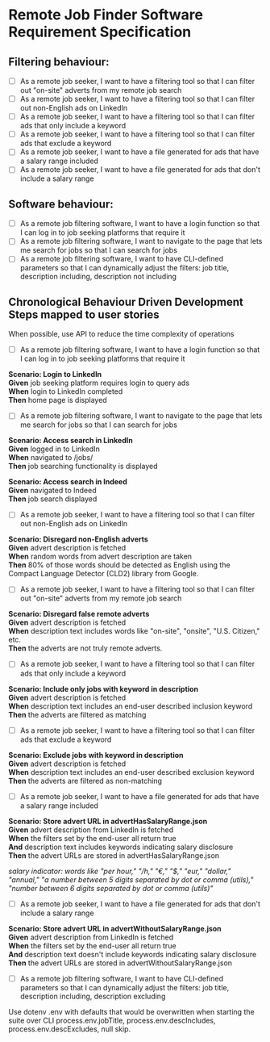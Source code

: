 # Remote Job Finder Software Requirement Specification

## Filtering behaviour:
- [ ] As a remote job seeker, I want to have a filtering tool so that I can filter out "on-site" adverts from my remote job search
- [ ] As a remote job seeker, I want to have a filtering tool so that I can filter out non-English ads on LinkedIn
- [ ] As a remote job seeker, I want to have a filtering tool so that I can filter ads that only include a keyword
- [ ] As a remote job seeker, I want to have a filtering tool so that I can filter ads that exclude a keyword
- [ ] As a remote job seeker, I want to have a file generated for ads that have a salary range included
- [ ] As a remote job seeker, I want to have a file generated for ads that don't include a salary range

## Software behaviour:
- [ ] As a remote job filtering software, I want to have a login function so that I can log in to job seeking platforms that require it
- [ ] As a remote job filtering software, I want to navigate to the page that lets me search for jobs so that I can search for jobs
- [ ] As a remote job filtering software, I want to have CLI-defined parameters so that I can dynamically adjust the filters: job title, description including, description not including

## Chronological Behaviour Driven Development Steps mapped to user stories  
When possible, use API to reduce the time complexity of operations

  
- [ ] As a remote job filtering software, I want to have a login function so that I can log in to job seeking platforms that require it  

**Scenario: Login to LinkedIn**  
  **Given** job seeking platform requires login to query ads  
  **When** login to LinkedIn completed  
  **Then** home page is displayed  

  
- [ ] As a remote job filtering software, I want to navigate to the page that lets me search for jobs so that I can search for jobs  

**Scenario: Access search in LinkedIn**  
  **Given** logged in to LinkedIn  
  **When** navigated to /jobs/  
  **Then** job searching functionality is displayed  

**Scenario: Access search in Indeed**  
  **Given** navigated to Indeed  
  **Then** job search displayed  

  
- [ ] As a remote job seeker, I want to have a filtering tool so that I can filter out non-English ads on LinkedIn  

**Scenario: Disregard non-English adverts**  
  **Given** advert description is fetched  
  **When** random words from advert description are taken  
  **Then** 80% of those words should be detected as English using the Compact Language Detector (CLD2) library from Google.  

  
- [ ] As a remote job seeker, I want to have a filtering tool so that I can filter out "on-site" adverts from my remote job search  

**Scenario: Disregard false remote adverts**  
  **Given** advert description is fetched  
  **When** description text includes words like "on-site", "onsite", "U.S. Citizen," etc.  
  **Then** the adverts are not truly remote adverts.  

  
- [ ] As a remote job seeker, I want to have a filtering tool so that I can filter ads that only include a keyword  

**Scenario: Include only jobs with keyword in description**  
  **Given** advert description is fetched  
  **When** description text includes an end-user described inclusion keyword  
  **Then** the adverts are filtered as matching  

  
- [ ] As a remote job seeker, I want to have a filtering tool so that I can filter ads that exclude a keyword  

**Scenario: Exclude jobs with keyword in description**  
  **Given** advert description is fetched  
  **When** description text includes an end-user described exclusion keyword  
  **Then** the adverts are filtered as non-matching  

  
- [ ] As a remote job seeker, I want to have a file generated for ads that have a salary range included  

**Scenario: Store advert URL in advertHasSalaryRange.json**  
  **Given** advert description from LinkedIn is fetched  
  **When** the filters set by the end-user all return true  
  **And** description text includes keywords indicating salary disclosure  
  **Then** the advert URLs are stored in advertHasSalaryRange.json  

_salary indicator: words like "per hour," "/h," "€," "$," "eur," "dollar," "annual," "a number between 5 digits separated by dot or comma (utils)," "number between 6 digits separated by dot or comma (utils)"_  

  
- [ ] As a remote job seeker, I want to have a file generated for ads that don't include a salary range  

**Scenario: Store advert URL in advertWithoutSalaryRange.json**  
  **Given** advert description from LinkedIn is fetched  
  **When** the filters set by the end-user all return true  
  **And** description text doesn't include keywords indicating salary disclosure  
  **Then** the advert URLs are stored in advertWithoutSalaryRange.json  

  
- [ ] As a remote job filtering software, I want to have CLI-defined parameters so that I can dynamically adjust the filters: job title, description including, description excluding  

Use dotenv .env with defaults that would be overwritten when starting the suite over CLI process.env.jobTitle, process.env.descIncludes, process.env.descExcludes, null skip.
